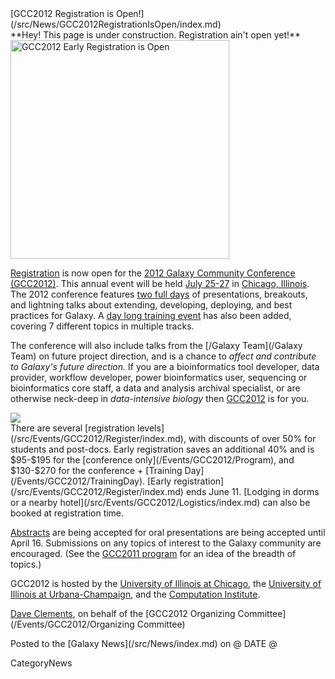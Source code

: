 <div class='newsItemHeader'>[GCC2012 Registration is Open!](/src/News/GCC2012RegistrationIsOpen/index.md)</div>

<div class='red'>**Hey! This page is under construction.  Registration ain't open yet!**</div>

<div class='right'><a href='/Events/GCC2012/Register'><img src='/Events/GCC2012/GCC2012LogoWide400.png' alt='GCC2012 Early Registration is Open' width="350px" /></a></div>

[Registration](/src/Events/GCC2012/Register/index.md) is now open for the [2012 Galaxy Community Conference (GCC2012)](/Events/GCC2012).  This annual event will be held [July 25-27](/Events/GCC2012/Program) in [Chicago, Illinois](/Events/GCC2012/Logistics). The 2012 conference features [two full days](/Events/GCC2012/Program) of presentations, breakouts, and lightning talks about extending, developing, deploying, and best practices for Galaxy.  A [day long training event](/src/Events/GCC2012/TrainingDay/index.md) has also been added, covering 7 different topics in multiple tracks. 

The conference will also include talks from the [/Galaxy Team](/Galaxy Team) on future project direction, and is a chance to *affect and contribute to Galaxy's future direction.*  If you are a bioinformatics tool developer, data provider, workflow developer, power bioinformatics user, sequencing or bioinformatics core staff, a data and analysis archival specialist, or are otherwise neck-deep in *data-intensive biology* then [GCC2012](/src/Events/GCC2012/index.md) is for you.

<div class='left'><a href='/Events/GCC2012/TrainingDay'><img src='/Events/GCC2012/GCC2012TrainingDayLogo.png' /></a></div>
There are several [registration levels](/src/Events/GCC2012/Register/index.md), with discounts of over 50% for students and post-docs.  Early registration saves an additional 40% and is $95-$195 for the [conference only](/Events/GCC2012/Program), and $130-$270 for the conference + [Training Day](/Events/GCC2012/TrainingDay). [Early registration](/src/Events/GCC2012/Register/index.md) ends June 11.  [Lodging in dorms or a nearby hotel](/src/Events/GCC2012/Logistics/index.md) can also be booked at registration time.

[Abstracts](/src/Events/GCC2012/Abstracts/index.md) are being accepted for oral presentations are being accepted until April 16. Submissions on any topics of interest to the Galaxy community are encouraged.  (See the [GCC2011 program](/src/Events/GCC2011/index.md) for an idea of the breadth of topics.)

GCC2012 is hosted by the [University of Illinois at Chicago](http://uic.edu/), the [University of Illinois at Urbana-Champaign](http://illinois.edu/), and the [Computation Institute](http://www.ci.anl.gov/).

[Dave Clements](/src/DaveClements/index.md), on behalf of the [GCC2012 Organizing Committee](/Events/GCC2012/Organizing Committee)

<div class='newsItemFooter'>Posted to the [Galaxy News](/src/News/index.md) on @ DATE @</div>

CategoryNews
